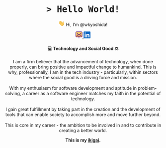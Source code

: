 <div align="center">
  <h1>
    <samp>&gt; Hello World!</samp>
  </h1>

  <p>
    <img src="assets/hi.gif" width="20"/>
    Hi, I’m @wkyoshida!
  </p>
</div>

<div align="center">
  <a target="_blank" href="mailto:wkyoshida.dev@gmail.com" title="Email">
    <img width="22" src="assets/email-send.svg">
  </a>

  <a target="_blank" href="https://www.linkedin.com/in/wkyoshida" title="LinkedIn">
    <img width="22" src="assets/linkedin.svg">
  </a>
</div>

<h4 align="center">
  💻 Technology and Social Good ⚖️
</h4>

<p align="center">
I am a firm believer that the advancement of technology, when done properly, can bring positive and impactful change to humankind. This is why, professionally, I am in the tech industry - particularly, within sectors where the social good is a driving force and mission.
<br><br>
With my enthusiasm for software development and aptitude in problem-solving, a career as a software engineer matches my faith in the potential of technology.
<br><br>
I gain great fulfillment by taking part in the creation and the development of tools that can enable society to accomplish more and move further beyond.
<br><br>
This is core in my career - the ambition to be involved in and to contribute in creating a better world.
</p>

<p align="center">
  <b>
    This is my <a target="_blank" href="https://en.wikipedia.org/wiki/Ikigai">ikigai</a>.
  </b>
</p>

